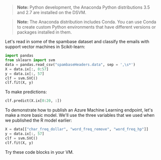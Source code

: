 # 

> **Note:**
> Python development, the Anaconda Python distributions 3.5 and 2.7 are installed on the DSVM. 

> **Note:**
> The Anaconda distribution includes Conda. You can use Conda to create custom Python environments that have different versions or packages installed in them. 

Let's read in some of the spambase dataset and classify the emails with support vector machines in Scikit-learn: 

```Python
import pandas 
from sklearn import svm 
data = pandas.read_csv("spambaseHeaders.data", sep = ',\s*') 
X = data.ix[:, 0:57] 
y = data.ix[:, 57] 
clf = svm.SVC() 
clf.fit(X, y) 
```

To make predictions: 

```Python
clf.predict(X.ix[0:20, :]) 
```

To demonstrate how to publish an Azure Machine Learning endpoint, let's make a more basic model. We'll use the three variables that we used when we published the R model earlier: 

```Python
X = data[["char_freq_dollar", "word_freq_remove", "word_freq_hp"]] 
y = data.ix[:, 57] 
clf = svm.SVC() 
clf.fit(X, y) 
```

Try these code blocks in your VM. 